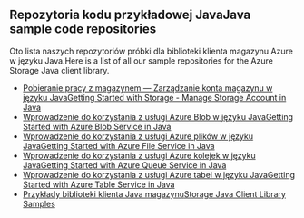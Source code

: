 ## <a name="java-sample-code-repositories"></a><span data-ttu-id="4b01d-101">Repozytoria kodu przykładowej Java</span><span class="sxs-lookup"><span data-stu-id="4b01d-101">Java sample code repositories</span></span>

<span data-ttu-id="4b01d-102">Oto lista naszych repozytoriów próbki dla biblioteki klienta magazynu Azure w języku Java.</span><span class="sxs-lookup"><span data-stu-id="4b01d-102">Here is a list of all our sample repositories for the Azure Storage Java client library.</span></span>

* [<span data-ttu-id="4b01d-103">Pobieranie pracy z magazynem — Zarządzanie konta magazynu w języku Java</span><span class="sxs-lookup"><span data-stu-id="4b01d-103">Getting Started with Storage - Manage Storage Account in Java</span></span>](https://azure.microsoft.com/resources/samples/storage-java-manage-storage-accounts/)
* [<span data-ttu-id="4b01d-104">Wprowadzenie do korzystania z usługi Azure Blob w języku Java</span><span class="sxs-lookup"><span data-stu-id="4b01d-104">Getting Started with Azure Blob Service in Java</span></span>](https://azure.microsoft.com/resources/samples/storage-blob-java-getting-started/)
* [<span data-ttu-id="4b01d-105">Wprowadzenie do korzystania z usługi Azure plików w języku Java</span><span class="sxs-lookup"><span data-stu-id="4b01d-105">Getting Started with Azure File Service in Java</span></span>](https://azure.microsoft.com/resources/samples/storage-file-java-getting-started/)
* [<span data-ttu-id="4b01d-106">Wprowadzenie do korzystania z usługi Azure kolejek w języku Java</span><span class="sxs-lookup"><span data-stu-id="4b01d-106">Getting Started with Azure Queue Service in Java</span></span>](https://azure.microsoft.com/resources/samples/storage-queue-java-getting-started/)
* [<span data-ttu-id="4b01d-107">Wprowadzenie do korzystania z usługi Azure tabel w języku Java</span><span class="sxs-lookup"><span data-stu-id="4b01d-107">Getting Started with Azure Table Service in Java</span></span>](https://azure.microsoft.com/resources/samples/storage-table-java-getting-started/)
* [<span data-ttu-id="4b01d-108">Przykłady biblioteki klienta Java magazynu</span><span class="sxs-lookup"><span data-stu-id="4b01d-108">Storage Java Client Library Samples</span></span>](https://github.com/Azure/azure-storage-java/tree/master/microsoft-azure-storage-samples/src/com/microsoft/azure/storage)